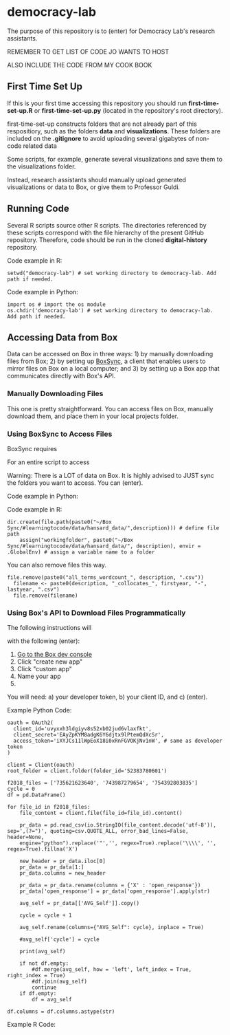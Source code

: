 # democracy-lab

The purpose of this repository is to (enter) for Democracy Lab's research assistants. 


REMEMBER TO GET LIST OF CODE JO WANTS TO HOST

ALSO INCLUDE THE CODE FROM MY COOK BOOK

## First Time Set Up 

If this is your first time accessing this repository you should run **first-time-set-up.R** or **first-time-set-up.py** (located in the repository's root directory). 

first-time-set-up constructs folders that are not already part of this respositiory, such as the folders **data** and **visualizations**. These folders are included on the **.gitignore** to avoid uploading several gigabytes of non-code related data 

Some scripts, for example, generate several visualizations and save them to the visualizations folder. 


Instead, research assistants should manually upload generated visualizations or data to Box, or give them to Professor Guldi. 



## Running Code

Several R scripts source other R scripts. The directories referenced by these scripts correspond with the file hierarchy of the present GitHub repository. Therefore, code should be run in the cloned **digital-history** repository.

Code example in R: 

```
setwd("democracy-lab") # set working directory to democracy-lab. Add path if needed. 
```
Code example in Python: 

```
import os # import the os module
os.chdir('democracy-lab') # set working directory to democracy-lab. Add path if needed. 
```


## Accessing Data from Box

Data can be accessed on Box in three ways: 1) by manually downloading files from Box; 2) by setting up [BoxSync](https://support.box.com/hc/en-us/articles/360043697194-Installing-Box-Sync), a client that enables users to mirror files on Box on a local computer; and 3) by setting up a Box app that communicates directly with Box's API. 

### Manually Downloading Files

This one is pretty straightforward. You can access files on Box, manually download them, and place them in your local projects folder. 

### Using BoxSync to Access Files 

BoxSync requires

For an entire script to access

Warning: There is a LOT of data on Box. It is highly advised to JUST sync the folders you want to access. You can (enter). 

Code example in Python: 

Code example in R: 

```
dir.create(file.path(paste0("~/Box Sync/#learningtocode/data/hansard_data/",description))) # define file path
    assign("workingfolder", paste0("~/Box Sync/#learningtocode/data/hansard_data/", description), envir = .GlobalEnv) # assign a variable name to a folder
```
You can also remove files this way.

```
file.remove(paste0("all_terms_wordcount_", description, ".csv"))
  filename <- paste0(description, "_collocates_", firstyear, "-", lastyear, ".csv")
  file.remove(filename)
```

### Using Box's API to Download Files Programmatically 

The following instructions will 


with the following (enter): 

1. [Go to the Box dev console](https://smu.app.box.com/developers/console)
2. Click "create new app"
3. Click "custom app"
4. Name your app
5. 

You will need: a) your developer token, b) your client ID, and c) (enter). 


Example Python Code: 

```
oauth = OAuth2(
  client_id='uvyxxh3ldgiyv8s52xb02jud6vlaxfkt',
  client_secret='EAyZpKYM8adgK6Y6djtx9lPtemQdXcSr',
  access_token='iXYJCs11lWpEoX18i0xRnFGVOKjNv1nW', # same as developer token
)

client = Client(oauth)
root_folder = client.folder(folder_id='52383780601')

f2018_files = ['735621623640', '743987279654', '754392803835']
cycle = 0
df = pd.DataFrame()

for file_id in f2018_files:
    file_content = client.file(file_id=file_id).content()
    
    pr_data = pd.read_csv(io.StringIO(file_content.decode('utf-8')), sep=',(?=")', quoting=csv.QUOTE_ALL, error_bad_lines=False, header=None, 
    engine="python").replace('"','', regex=True).replace('\\\\', '', regex=True).fillna('X')
    
    new_header = pr_data.iloc[0] 
    pr_data = pr_data[1:] 
    pr_data.columns = new_header 
    
    pr_data = pr_data.rename(columns = {'X' : 'open_response'})
    pr_data['open_response'] = pr_data['open_response'].apply(str)

    avg_self = pr_data[['AVG_Self']].copy()

    cycle = cycle + 1

    avg_self.rename(columns={"AVG_Self": cycle}, inplace = True)

    #avg_self['cycle'] = cycle

    print(avg_self)

    if not df.empty:
        #df.merge(avg_self, how = 'left', left_index = True, right_index = True)
        #df.join(avg_self)
        continue
    if df.empty:
        df = avg_self

df.columns = df.columns.astype(str)

```


Example R Code: 

